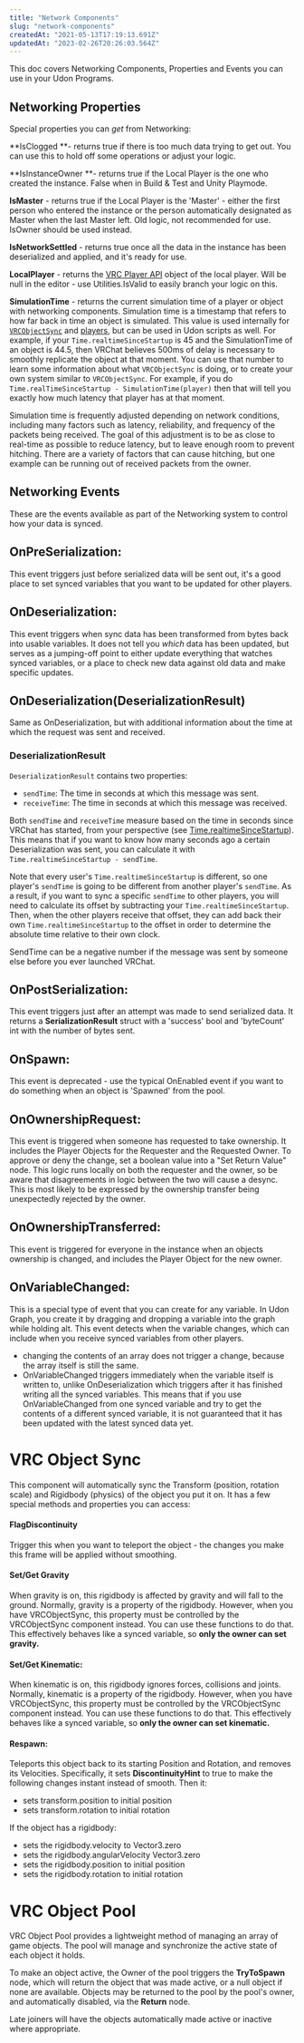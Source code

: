 ```yaml
---
title: "Network Components"
slug: "network-components"
createdAt: "2021-05-13T17:19:13.691Z"
updatedAt: "2023-02-26T20:26:03.564Z"
---
```

This doc covers Networking Components, Properties and Events you can use in your Udon Programs.

## Networking Properties

Special properties you can *get* from Networking:

**IsClogged **- returns true if there is too much data trying to get out. You can use this to hold off some operations or adjust your logic.

**IsInstanceOwner **- returns true if the Local Player is the one who created the instance. False when in Build & Test and Unity Playmode.

**IsMaster** - returns true if the Local Player is the 'Master' - either the first person who entered the instance or the person automatically designated as Master when the last Master left. Old logic, not recommended for use. IsOwner should be used instead.

**IsNetworkSettled** - returns true once all the data in the instance has been deserialized and applied, and it's ready for use.

**LocalPlayer** - returns the [VRC Player API](/worlds/udon/players/index.md/players) object of the local player. Will be null in the editor - use Utilities.IsValid to easily branch your logic on this.

**SimulationTime** - returns the current simulation time of a player or object with networking components.
Simulation time is a timestamp that refers to how far back in time an object is simulated. This value is used internally for [`VRCObjectSync`](/worlds/udon/networking/network-components#vrc-object-sync) and [players](/worlds/udon/players/players#simulationtime), but can be used in Udon scripts as well. For example, if your ` Time.realtimeSinceStartup ` is 45 and the SimulationTime of an object is 44.5, then VRChat believes 500ms of delay is necessary to smoothly replicate the object at that moment. You can use that number to learn some information about what `VRCObjectSync` is doing, or to create your own system similar to `VRCObjectSync`. For example, if you do `Time.realTimeSinceStartup - SimulationTime(player)` then that will tell you exactly how much latency that player has at that moment.
 
Simulation time is frequently adjusted depending on network conditions, including many factors such as latency, reliability, and frequency of the packets being received. The goal of this adjustment is to be as close to real-time as possible to reduce latency, but to leave enough room to prevent hitching. There are a variety of factors that can cause hitching, but one example can be running out of received packets from the owner.

## Networking Events

These are the events available as part of the Networking system to control how your data is synced.

## OnPreSerialization:
This event triggers just before serialized data will be sent out, it's a good place to set synced variables that you want to be updated for other players.

## OnDeserialization:
This event triggers when sync data has been transformed from bytes back into usable variables. It does not tell you *which* data has been updated, but serves as a jumping-off point to either update everything that watches synced variables, or a place to check new data against old data and make specific updates.

## OnDeserialization(DeserializationResult)
Same as OnDeserialization, but with additional information about the time at which the request was sent and received.

 ### DeserializationResult
`DeserializationResult` contains two properties:
- `sendTime`: The time in seconds at which this message was sent.
- `receiveTime`: The time in seconds at which this message was received.

Both `sendTime` and `receiveTime` measure based on the time in seconds since VRChat has started, from your perspective (see [Time.realtimeSinceStartup](https://docs.unity3d.com/ScriptReference/Time-realtimeSinceStartup.html)). This means that if you want to know how many seconds ago a certain Deserialization was sent, you can calculate it with `Time.realtimeSinceStartup - sendTime`.

Note that every user's `Time.realtimeSinceStartup` is different, so one player's `sendTime` is going to be different from another player's `sendTime`. As a result, if you want to sync a specific `sendTime` to other players, you will need to calculate its offset by subtracting your `Time.realtimeSinceStartup`. Then, when the other players receive that offset, they can add back their own `Time.realtimeSinceStartup` to the offset in order to determine the absolute time relative to their own clock.

SendTime can be a negative number if the message was sent by someone else before you ever launched VRChat.

## OnPostSerialization:
This event triggers just after an attempt was made to send serialized data. It returns a **SerializationResult** struct with a 'success' bool and 'byteCount' int with the number of bytes sent.

## OnSpawn:
This event is deprecated - use the typical OnEnabled event if you want to do something when an object is 'Spawned' from the pool.

## OnOwnershipRequest:
This event is triggered when someone has requested to take ownership. It includes the Player Objects for the Requester and the Requested Owner. To approve or deny the change, set a boolean value into a "Set Return Value" node. This logic runs locally on both the requester and the owner, so be aware that disagreements in logic between the two will cause a desync. This is most likely to be expressed by the ownership transfer being unexpectedly rejected by the owner.

## OnOwnershipTransferred:
This event is triggered for everyone in the instance when an objects ownership is changed, and includes the Player Object for the new owner.

## OnVariableChanged:
This is a special type of event that you can create for any variable. In Udon Graph, you create it by dragging and dropping a variable into the graph while holding alt. This event detects when the variable changes, which can include when you receive synced variables from other players. 
* changing the contents of an array does not trigger a change, because the array itself is still the same.
* OnVariableChanged triggers immediately when the variable itself is written to, unlike OnDeserialization which triggers after it has finished writing all the synced variables. This means that if you use OnVariableChanged from one synced variable and try to get the contents of a different synced variable, it is not guaranteed that it has been updated with the latest synced data yet.
# VRC Object Sync
This component will automatically sync the Transform (position, rotation scale) and Rigidbody (physics) of the object you put it on. It has a few special methods and properties you can access:

#### FlagDiscontinuity
Trigger this when you want to teleport the object - the changes you make this frame will be applied without smoothing.

#### Set/Get Gravity
When gravity is on, this rigidbody is affected by gravity and will fall to the ground. Normally, gravity is a property of the rigidbody. However, when you have VRCObjectSync, this property must be controlled by the VRCObjectSync component instead. You can use these functions to do that. This effectively behaves like a synced variable, so **only the owner can set gravity.**

#### Set/Get Kinematic:
When kinematic is on, this rigidbody ignores forces, collisions and joints. Normally, kinematic is a property of the rigidbody.  However, when you have VRCObjectSync, this property must be controlled by the VRCObjectSync component instead. You can use these functions to do that. This effectively behaves like a synced variable, so **only the owner can set kinematic.**

#### Respawn:
Teleports this object back to its starting Position and Rotation, and removes its Velocities. 
Specifically, it sets **DiscontinuityHint** to true to make the following changes instant instead of smooth. Then it:
* sets transform.position to initial position
* sets transform.rotation to initial rotation

If the object has a rigidbody:
* sets the rigidbody.velocity to Vector3.zero
* sets the rigidbody.angularVelocity Vector3.zero
* sets the rigidbody.position to initial position
* sets the rigidbody.rotation to initial rotation
# VRC Object Pool
VRC Object Pool provides a lightweight method of managing an array of game objects. The pool will manage and synchronize the active state of each object it holds.

To make an object active, the Owner of the pool triggers the **TryToSpawn** node, which will return the object that was made active, or a null object if none are available. Objects may be returned to the pool by the pool's owner, and automatically disabled, via the **Return** node.

Late joiners will have the objects automatically made active or inactive where appropriate.